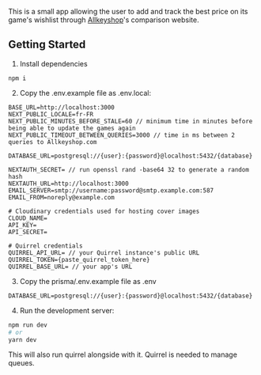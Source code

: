 This is a small app allowing the user to add and track the best price on its game's wishlist through [Allkeyshop](https://www.allkeyshop.com/)'s comparison website.

## Getting Started

1. Install dependencies
```
npm i
```

2. Copy the .env.example file as .env.local:

```
BASE_URL=http://localhost:3000
NEXT_PUBLIC_LOCALE=fr-FR
NEXT_PUBLIC_MINUTES_BEFORE_STALE=60 // minimum time in minutes before being able to update the games again
NEXT_PUBLIC_TIMEOUT_BETWEEN_QUERIES=3000 // time in ms between 2 queries to Allkeyshop.com

DATABASE_URL=postgresql://{user}:{password}@localhost:5432/{database}

NEXTAUTH_SECRET= // run openssl rand -base64 32 to generate a random hash
NEXTAUTH_URL=http://localhost:3000
EMAIL_SERVER=smtp://username:password@smtp.example.com:587
EMAIL_FROM=noreply@example.com

# Cloudinary credentials used for hosting cover images
CLOUD_NAME=
API_KEY=
API_SECRET=

# Quirrel credentials
QUIRREL_API_URL= // your Quirrel instance's public URL
QUIRREL_TOKEN={paste_quirrel_token_here}
QUIRREL_BASE_URL= // your app's URL
```

3. Copy the prisma/.env.example file as .env
```
DATABASE_URL=postgresql://{user}:{password}@localhost:5432/{database}
```

4. Run the development server:

```bash
npm run dev
# or
yarn dev
```

This will also run quirrel alongside with it. Quirrel is needed to manage queues.
